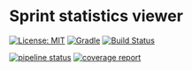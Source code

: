 # Sprint statistics viewer

[![License: MIT](https://img.shields.io/badge/License-MIT-blue.svg)](https://opensource.org/licenses/MIT)
[![Gradle](https://img.shields.io/badge/gradle-v6.4-blue)](https://img.shields.io/badge/gradle-v6.4-blue)
[![Build Status](https://travis-ci.org/BranislavBeno/Sprint-Statistics-Viewer.svg?branch=master)](https://travis-ci.org/BranislavBeno/Sprint-Statistics-Viewer)

[![pipeline status](https://gitlab.websupport.sk/biea/sprint-statistics-viewer/badges/master/pipeline.svg)](https://gitlab.websupport.sk/biea/sprint-statistics-viewer/commits/master)
[![coverage report](https://gitlab.websupport.sk/biea/sprint-statistics-viewer/badges/master/coverage.svg)](https://gitlab.websupport.sk/biea/sprint-statistics-viewer/commits/master)

